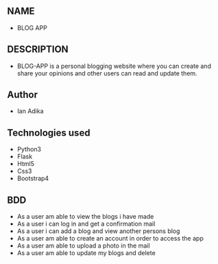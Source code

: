 ## NAME
- BLOG APP


## DESCRIPTION
-  BLOG-APP is a personal blogging website where you can     create and share your opinions and other users can        read and update them. 

## Author
- Ian Adika

## Technologies used
- Python3
- Flask
- Html5
- Css3
- Bootstrap4

## BDD
- As a user am able to view the blogs i have made
- As a user i can log in and get a confirmation mail
- As a user i can add a blog and view another persons blog
- As a user am able to create an account in order to access the app
- As a user am able to upload a photo in the mail
- As a user am able to update my blogs and delete
